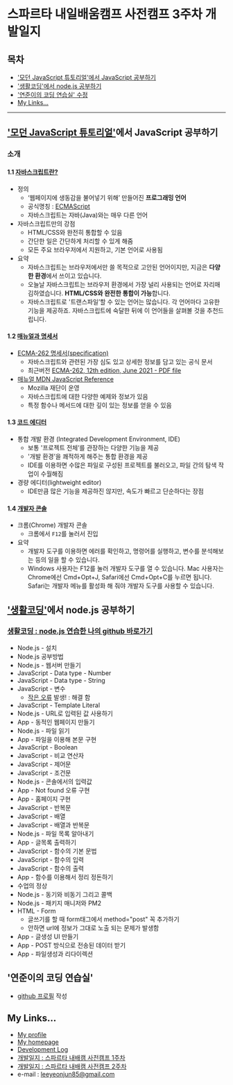 # 스파르타 내일배움캠프 사전캠프 3주차 개발일지

## 목차
- ['모던 JavaScript 튜토리얼'에서 JavaScript 공부하기](#모던-javascript-튜토리얼에서-javascript-공부하기)
- ['생활코딩'에서 node.js 공부하기](#생활코딩에서-nodejs-공부하기)
- ['연준이의 코딩 연습실' 수정](#연준이의-코딩-연습실)
- [My Links...](#my-links)
___
## ['모던 JavaScript 튜토리얼'](https://ko.javascript.info/)에서 JavaScript 공부하기
### 소개
#### 1.1 [자바스크립트란?](https://ko.javascript.info/intro)
- 정의
  - ‘웹페이지에 생동감을 불어넣기 위해’ 만들어진 **프로그래밍 언어**
  - 공식명칭 : [ECMAScript](https://en.wikipedia.org/wiki/ECMAScript)
  - 자바스크립트는 자바(Java)와는 매우 다른 언어
- 자바스크립트만의 강점
  - HTML/CSS와 완전히 통합할 수 있음
  - 간단한 일은 간단하게 처리할 수 있게 해줌
  - 모든 주요 브라우저에서 지원하고, 기본 언어로 사용됨
- 요약
  - 자바스크립트는 브라우저에서만 쓸 목적으로 고안된 언어이지만, 지금은 **다양한 환경**에서 쓰이고 있습니다.
  - 오늘날 자바스크립트는 브라우저 환경에서 가장 널리 사용되는 언어로 자리매김하였습니다. **HTML/CSS와 완전한 통합이 가능**합니다.
  - 자바스크립트로 '트랜스파일’할 수 있는 언어는 많습니다. 각 언어마다 고유한 기능을 제공하죠. 자바스크립트에 숙달한 뒤에 이 언어들을 살펴볼 것을 추천드립니다.

#### 1.2 [매뉴얼과 명세서](https://ko.javascript.info/manuals-specifications)
- [ECMA-262 명세서(specification)](https://www.ecma-international.org/publications-and-standards/standards/ecma-262/)
  - 자바스크립트와 관련된 가장 심도 있고 상세한 정보를 담고 있는 공식 문서
  - 최근버전 [ECMA-262, 12th edition, June 2021 - PDF file](https://www.ecma-international.org/wp-content/uploads/ECMA-262_12th_edition_june_2021.pdf)
- [매뉴얼 MDN JavaScript Reference](https://developer.mozilla.org/en-US/docs/Web/JavaScript/Reference)
  - Mozilla 재단이 운영
  - 자바스크립트에 대한 다양한 예제와 정보가 있음
  - 특정 함수나 메서드에 대한 깊이 있는 정보를 얻을 수 있음

#### 1.3 [코드 에디터](https://ko.javascript.info/code-editors)
- 통합 개발 환경 (Integrated Development Environment, IDE)
  - 보통 '프로젝트 전체’를 관장하는 다양한 기능을 제공
  - '개발 환경’을 쾌적하게 해주는 통합 환경을 제공
  - IDE를 이용하면 수많은 파일로 구성된 프로젝트를 불러오고, 파일 간의 탐색 작업이 수월해짐
- 경량 에디터(lightweight editor)
  - IDE만큼 많은 기능을 제공하진 않지만, 속도가 빠르고 단순하다는 장점

#### 1.4 [개발자 콘솔]()
- 크롬(Chrome) 개발자 콘솔
  - 크롬에서 `F12`를 눌러서 진입
- 요약
  - 개발자 도구를 이용하면 에러를 확인하고, 명령어를 실행하고, 변수를 분석해보는 등의 일을 할 수 있습니다.
  - Windows 사용자는 F12를 눌러 개발자 도구를 열 수 있습니다. Mac 사용자는 Chrome에선 Cmd+Opt+J, Safari에선 Cmd+Opt+C를 누르면 됩니다. Safari는 개발자 메뉴를 활성화 해 줘야 개발자 도구를 사용할 수 있습니다.

## ['생활코딩'](https://opentutorials.org/course/3083)에서 node.js 공부하기
### [생활코딩 : node.js 연습한 나의 github 바로가기](https://github.com/leeyeonjun85/prac01)
- Node.js - 설치
- Node.js 공부방법
- Node.js - 웹서버 만들기
- JavaScript - Data type - Number
- JavaScript - Data type - String
- JavaScript - 변수
  - [작은 오류](..\coding\vscode_prac01.md) 발생! : 해결 함
- JavaScript - Template Literal
- Node.js - URL로 입력된 값 사용하기
- App - 동적인 웹페이지 만들기
- Node.js - 파일 읽기
- App - 파일을 이용해 본문 구현
- JavaScript - Boolean
- JavaScript - 비교 연산자
- JavaScript - 제어문
- JavaScript - 조건문
- Node.js - 콘솔에서의 입력값
- App - Not found 오류 구현
- App - 홈페이지 구현
- JavaScript - 반복문
- JavaScript - 배열
- JavaScript - 배열과 반복문
- Node.js - 파일 목록 알아내기
- App - 글목록 출력하기
- JavaScript - 함수의 기본 문법
- JavaScript - 함수의 입력
- JavaScript - 함수의 출력
- App - 함수를 이용해서 정리 정돈하기
- 수업의 정상
- Node.js - 동기와 비동기 그리고 콜백
- Node.js - 패키지 매니저와 PM2
- HTML - Form
  - 글쓰기를 할 때 form태그에서 method="post" 꼭 추가하기
  - 안하면 url에 정보가 그대로 노출 되는 문제가 발생함
- App - 글생성 UI 만들기
- App - POST 방식으로 전송된 데이터 받기
- App - 파일생성과 리다이렉션



## '연준이의 코딩 연습실'
- [github 프로필](https://github.com/leeyeonjun85) 작성

## My Links...
- [My profile](https://github.com/leeyeonjun85)
- [My homepage](https://leeyeonjun85.github.io/home/)
- [Development Log](https://github.com/leeyeonjun85/leeyeonjun85/blob/main/markdownbox/Development%20Log.md)
- [개발일지 : 스파르타 내배캠 사전캠프 1주차](https://github.com/leeyeonjun85/home/blob/main/mdpages/Sparta%20Tomorrow%20Camp/Ready1.md)
- [개발일지 : 스파르타 내배캠 사전캠프 2주차](https://github.com/leeyeonjun85/home/blob/main/mdpages/Sparta%20Tomorrow%20Camp/Ready2.md)
- e-mail : leeyeonjun85@gmail.com